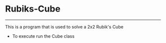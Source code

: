 # Rubiks-Cube
---
This is a program that is used to solve a 2x2 Rubik's Cube
- To execute run the Cube class
